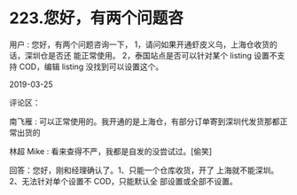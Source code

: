 # 223.您好，有两个问题咨

用户 : 您好，有两个问题咨询一下， 1，请问如果开通虾皮义乌，上海仓收货的话，深圳仓是否还 能正常使用。 2，泰国站点是否可以针对某个 listing 设置不支持 COD，编辑 listing 没找到可以设置这个。

2019-03-25

评论区：

南飞雁 : 可以正常使用的。我开通的是上海仓，有部分订单寄到深圳代发货那都正常出货的

林超 Mike : 看来查得不严，我都是自发的没尝试过。[偷笑]

回答：您好，刚和经理确认了。1、只能一个仓库收货，开了 上海就不能深圳。2、无法针对单个设置不 COD，只能默认全 部设置或全部不设置。